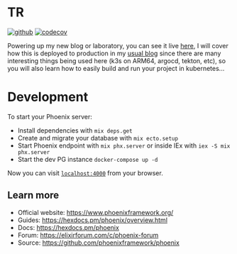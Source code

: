 # TR

[![github](https://github.com/kainlite/tr/actions/workflows/coverage.yaml/badge.svg)](https://github.com/kainlite/tr/actions/workflows/coverage.yaml)
[![codecov](https://codecov.io/gh/kainlite/tr/branch/master/graph/badge.svg)](https://codecov.io/gh/kainlite/tr)

Powering up my new blog or laboratory, you can see it live [here](https://techsquad.rocks/blog), I will cover how
this is deployed to production in my [usual blog](https://techsquad.rocks) since there are many interesting things being
used here (k3s on ARM64, argocd, tekton, etc), so you will also learn how to easily build and run your project in
kubernetes...

# Development

To start your Phoenix server:

  * Install dependencies with `mix deps.get`
  * Create and migrate your database with `mix ecto.setup`
  * Start Phoenix endpoint with `mix phx.server` or inside IEx with `iex -S mix phx.server`
  * Start the dev PG instance `docker-compose up -d`

Now you can visit [`localhost:4000`](http://localhost:4000) from your browser.

## Learn more

  * Official website: https://www.phoenixframework.org/
  * Guides: https://hexdocs.pm/phoenix/overview.html
  * Docs: https://hexdocs.pm/phoenix
  * Forum: https://elixirforum.com/c/phoenix-forum
  * Source: https://github.com/phoenixframework/phoenix
